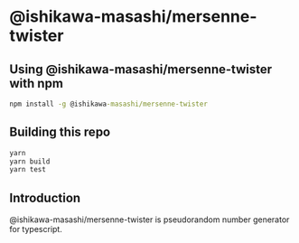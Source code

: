 # @ishikawa-masashi/mersenne-twister

## Using @ishikawa-masashi/mersenne-twister with npm

```cmd
npm install -g @ishikawa-masashi/mersenne-twister
```

## Building this repo

```cmd
yarn
yarn build
yarn test
```
## Introduction
@ishikawa-masashi/mersenne-twister is pseudorandom number generator for typescript. 